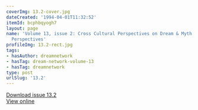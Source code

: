 ```yaml
---
coverImg: 13.2-cover.jpg
dateCreated: '1994-04-01T11:32:52'
itemId: bcphbqyogh7
layout: page
name: 'Volume 13, issue 2: Cross Cultural Perspectives on Dream & Myth: More Cross-Cultural
  Perspectives'
profileImg: 13.2-rect.jpg
tags:
- hasAuthor: dreamnetwork
- hasTag: dream-network-volume-13
- hasTag: dreamnetwork
type: post
urlSlug: '13.2'
---
```

<a href="../files/pdfs/Volume_13/13.2-Dream-Network_Volume-13_No-2.pdf" download="">Download issue 13.2</a><br><a href="../files/pdfs/Volume_13/13.2-Dream-Network_Volume-13_No-2.pdf">View online</a>
